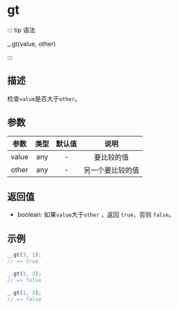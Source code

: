 # gt

::: tip 语法

_.gt(value, other)

:::

## 描述

检查`value`是否大于`other`。

## 参数

|  参数  | 类型  | 默认值 |       说明       |
| :----: | :---: | :----: | :--------------: |
| value  |  any  |   -    |    要比较的值    |
| other |  any  |   -    | 另一个要比较的值 |

## 返回值

+ boolean: 如果`value`大于`other` ，返回 `true`，否则 `false`。

## 示例

```js
_.gt(3, 1);
// => true

_.gt(3, 3);
// => false

_.gt(1, 3);
// => false

```
